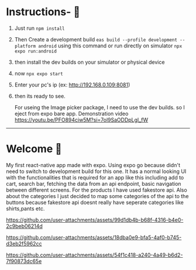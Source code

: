 # Instructions-  👋
1. Just run `npm install`
2. Then Create a development build `eas build --profile development --platform android` using this command or run directly on simulator `npx expo run:android`
3. then install the dev builds on your simulator or physical device
4. now `npx expo start`
5. Enter your pc's ip (ex: http://192.168.0.109:8081)
6. then its ready to see.

   For useing the Image picker package, I need to use the dev builds. so I eject from expo bare app.
   Demonstration video
   https://youtu.be/PFO894ciw5M?si=7ol9SaODDpLgI_fW
------------


# Welcome  👋
My first react-native app made with expo. Using expo go because didn't need to switch to development build for this one. It has a normal looking UI with the functionalities that is required for an app like this including add to cart, search bar, fetching the data from an api endpoint, basic navigation between different screens. For the products I have used fakestore api. Also about the categories I just decided to map some categories of the api to the buttons because fakestore api doesnt really have seperate categories like shirts,pants etc.



https://github.com/user-attachments/assets/99d1db4b-b68f-4316-b4e0-2c9beb06214d




https://github.com/user-attachments/assets/18dba0e9-bfa5-4af0-b745-d3eb2f5962cc




https://github.com/user-attachments/assets/54f1c418-a240-4a49-b6d2-7f90873dc65e


